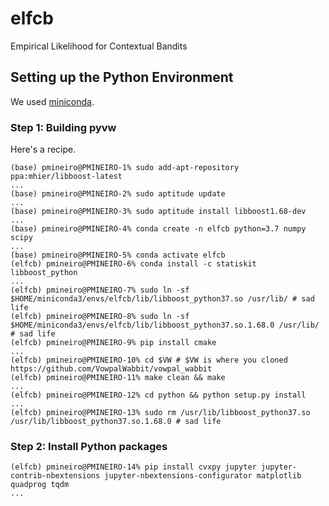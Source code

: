 # elfcb
Empirical Likelihood for Contextual Bandits

## Setting up the Python Environment

We used [miniconda](https://docs.conda.io/en/latest/miniconda.html).  

### Step 1: Building pyvw

Here's a recipe.
```console
(base) pmineiro@PMINEIRO-1% sudo add-apt-repository ppa:mhier/libboost-latest
...
(base) pmineiro@PMINEIRO-2% sudo aptitude update
...
(base) pmineiro@PMINEIRO-3% sudo aptitude install libboost1.68-dev
...
(base) pmineiro@PMINEIRO-4% conda create -n elfcb python=3.7 numpy scipy
...
(base) pmineiro@PMINEIRO-5% conda activate elfcb
(elfcb) pmineiro@PMINEIRO-6% conda install -c statiskit libboost_python
...
(elfcb) pmineiro@PMINEIRO-7% sudo ln -sf $HOME/miniconda3/envs/elfcb/lib/libboost_python37.so /usr/lib/ # sad life
(elfcb) pmineiro@PMINEIRO-8% sudo ln -sf $HOME/miniconda3/envs/elfcb/lib/libboost_python37.so.1.68.0 /usr/lib/ # sad life
(elfcb) pmineiro@PMINEIRO-9% pip install cmake
...
(elfcb) pmineiro@PMINEIRO-10% cd $VW # $VW is where you cloned https://github.com/VowpalWabbit/vowpal_wabbit
(elfcb) pmineiro@PMINEIRO-11% make clean && make
...
(elfcb) pmineiro@PMINEIRO-12% cd python && python setup.py install
...
(elfcb) pmineiro@PMINEIRO-13% sudo rm /usr/lib/libboost_python37.so /usr/lib/libboost_python37.so.1.68.0 # sad life
```

### Step 2: Install Python packages

```console
(elfcb) pmineiro@PMINEIRO-14% pip install cvxpy jupyter jupyter-contrib-nbextensions jupyter-nbextensions-configurator matplotlib quadprog tqdm
...
